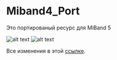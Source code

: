 # Miband4_Port
Это портированый  ресурс для MiBand 5 

![alt text](https://img.shields.io/badge/release-0.2-green)
![alt text](https://img.shields.io/badge/ONLY-MIBAND_5-red)



Все изменения в этой [ссылке](https://github.com/luckusmi/Miband4_Port/blob/Main/Edit.md).

